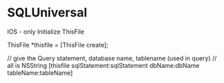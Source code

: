 SQLUniversal
============
IOS - only
Initialize ThisFile

ThisFile *thisfile = [ThisFile create];

// give the Query statement, database name, tablename (used in query)
// all is NSString
[thisfile sqlStatement:sqlStatement dbName:dbName tableName:tableName]
